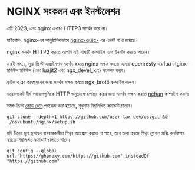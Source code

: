 # NGINX সংকলন এবং ইনস্টলেশন

এটি 2023, এবং nginx এখনও HTTP3 সমর্থন করে না।

যাইহোক, nginx-এর আনুষ্ঠানিকভাবে [nginx-quic-](https://quic.nginx.org) এর একটি শাখা রয়েছে।

nginx সমর্থন HTTP3 করতে আপনি এই শাখাটি কম্পাইল এবং ইনস্টল করতে পারেন।

একই সময়ে, লুয়া স্ক্রিপ্ট এক্সটেনশন সমর্থন করতে nginx সক্ষম করতে আমরা openresty এর lua-nginx-মডিউল মডিউল (এবং luajit2 এবং ngx_devel_kit) সংকলন করব।

ব্রাউজার br কম্প্রেশনের জন্য সমর্থন সক্ষম করতে ngx_brotli কম্পাইল করুন।

ওয়েবসকেট দীর্ঘ সংযোগগুলিকে HTTP অনুরোধে রূপান্তর করার জন্য সমর্থন সক্ষম করতে [nchan](https://github.com/slact/nchan) কম্পাইল করুন৷

সমস্ত স্ক্রিপ্ট [কোড বেসে](https://github.com/user-tax-dev/os) প্যাকেজ করা হয়েছে, শুধুমাত্র নিম্নলিখিত কমান্ডটি চালান।

```
git clone --depth=1 https://github.com/user-tax-dev/os.git && ./os/ubuntu/nginx/setup.sh
```

যদি চীনের মূল ভূখণ্ডের ব্যবহারকারীরা গিথুব অ্যাক্সেস করতে না পারে, তবে তারা প্রথমে গিথুব গ্লোবাল প্রক্সি কনফিগার করতে নিম্নলিখিত কমান্ডটি চালাতে পারে।

```
git config --global url."https://ghproxy.com/https://github.com".insteadOf "https://github.com"
```